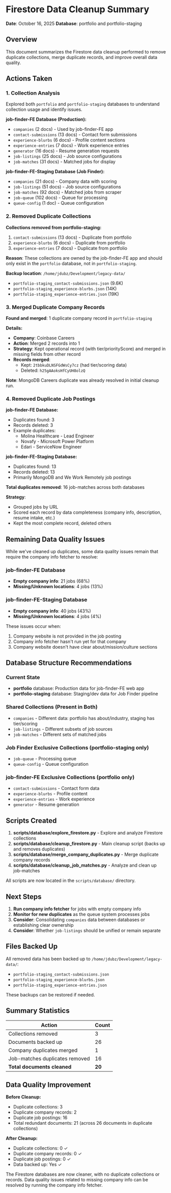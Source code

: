 # Firestore Data Cleanup Summary

**Date**: October 16, 2025
**Database**: portfolio and portfolio-staging

## Overview

This document summarizes the Firestore data cleanup performed to remove duplicate collections, merge duplicate records, and improve overall data quality.

## Actions Taken

### 1. Collection Analysis

Explored both `portfolio` and `portfolio-staging` databases to understand collection usage and identify issues.

**job-finder-FE Database (Production):**
- `companies` (2 docs) - Used by job-finder-FE app
- `contact-submissions` (13 docs) - Contact form submissions
- `experience-blurbs` (6 docs) - Profile content sections
- `experience-entries` (7 docs) - Work experience entries
- `generator` (16 docs) - Resume generation requests
- `job-listings` (25 docs) - Job source configurations
- `job-matches` (31 docs) - Matched jobs for display

**job-finder-FE-Staging Database (Job Finder):**
- `companies` (21 docs) - Company data with scoring
- `job-listings` (51 docs) - Job source configurations
- `job-matches` (92 docs) - Matched jobs from scraper
- `job-queue` (102 docs) - Queue for processing
- `queue-config` (1 doc) - Queue configuration

### 2. Removed Duplicate Collections

**Collections removed from portfolio-staging:**
1. `contact-submissions` (13 docs) - Duplicate from portfolio
2. `experience-blurbs` (6 docs) - Duplicate from portfolio
3. `experience-entries` (7 docs) - Duplicate from portfolio

**Reason**: These collections are owned by the job-finder-FE app and should only exist in the `portfolio` database, not in `portfolio-staging`.

**Backup location**: `/home/jdubz/Development/legacy-data/`
- `portfolio-staging_contact-submissions.json` (9.6K)
- `portfolio-staging_experience-blurbs.json` (14K)
- `portfolio-staging_experience-entries.json` (19K)

### 3. Merged Duplicate Company Records

**Found and merged**: 1 duplicate company record in `portfolio-staging`

**Details:**
- **Company**: Coinbase Careers
- **Action**: Merged 2 records into 1
- **Strategy**: Kept operational record (with tier/priorityScore) and merged in missing fields from other record
- **Records merged**:
  - Kept: `2tbbkuDLNSFGdWsCy7cz` (had tier/scoring data)
  - Deleted: `h25gAAoksHfCyUH8olzQ`

**Note**: MongoDB Careers duplicate was already resolved in initial cleanup run.

### 4. Removed Duplicate Job Postings

**job-finder-FE Database:**
- Duplicates found: 3
- Records deleted: 3
- Example duplicates:
  - Molina Healthcare - Lead Engineer
  - Novafy - Microsoft Power Platform
  - Edari - ServiceNow Engineer

**job-finder-FE-Staging Database:**
- Duplicates found: 13
- Records deleted: 13
- Primarily MongoDB and We Work Remotely job postings

**Total duplicates removed**: 16 job-matches across both databases

**Strategy**:
- Grouped jobs by URL
- Scored each record by data completeness (company info, description, resume intake, etc.)
- Kept the most complete record, deleted others

## Remaining Data Quality Issues

While we've cleaned up duplicates, some data quality issues remain that require the company info fetcher to resolve:

### job-finder-FE Database
- **Empty company info**: 21 jobs (68%)
- **Missing/Unknown locations**: 4 jobs (13%)

### job-finder-FE-Staging Database
- **Empty company info**: 40 jobs (43%)
- **Missing/Unknown locations**: 4 jobs (4%)

These issues occur when:
1. Company website is not provided in the job posting
2. Company info fetcher hasn't run yet for that company
3. Company website doesn't have clear about/mission/culture sections

## Database Structure Recommendations

### Current State
- **portfolio** database: Production data for job-finder-FE web app
- **portfolio-staging** database: Staging/dev data for Job Finder pipeline

### Shared Collections (Present in Both)
- `companies` - Different data: portfolio has about/industry, staging has tier/scoring
- `job-listings` - Different subsets of job sources
- `job-matches` - Different sets of matched jobs

### Job Finder Exclusive Collections (portfolio-staging only)
- `job-queue` - Processing queue
- `queue-config` - Queue configuration

### job-finder-FE Exclusive Collections (portfolio only)
- `contact-submissions` - Contact form data
- `experience-blurbs` - Profile content
- `experience-entries` - Work experience
- `generator` - Resume generation

## Scripts Created

1. **scripts/database/explore_firestore.py** - Explore and analyze Firestore collections
2. **scripts/database/cleanup_firestore.py** - Main cleanup script (backs up and removes duplicates)
3. **scripts/database/merge_company_duplicates.py** - Merge duplicate company records
4. **scripts/database/cleanup_job_matches.py** - Analyze and clean up job-matches

All scripts are now located in the `scripts/database/` directory.

## Next Steps

1. **Run company info fetcher** for jobs with empty company info
2. **Monitor for new duplicates** as the queue system processes jobs
3. **Consider**: Consolidating `companies` data between databases or establishing clear ownership
4. **Consider**: Whether `job-listings` should be unified or remain separate

## Files Backed Up

All removed data has been backed up to `/home/jdubz/Development/legacy-data/`:
- `portfolio-staging_contact-submissions.json`
- `portfolio-staging_experience-blurbs.json`
- `portfolio-staging_experience-entries.json`

These backups can be restored if needed.

## Summary Statistics

| Action | Count |
|--------|-------|
| Collections removed | 3 |
| Documents backed up | 26 |
| Company duplicates merged | 1 |
| Job-matches duplicates removed | 16 |
| **Total documents cleaned** | **20** |

## Data Quality Improvement

**Before Cleanup:**
- Duplicate collections: 3
- Duplicate company records: 2
- Duplicate job postings: 16
- Total redundant documents: 21 (across 26 documents in duplicate collections)

**After Cleanup:**
- Duplicate collections: 0 ✓
- Duplicate company records: 0 ✓
- Duplicate job postings: 0 ✓
- Data backed up: Yes ✓

The Firestore databases are now cleaner, with no duplicate collections or records. Data quality issues related to missing company info can be resolved by running the company info fetcher.
